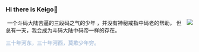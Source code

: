 ### Hi there is Keigo👋
 <img align="right" src="https://github-readme-stats.vercel.app/api?username=SliverKeigo&show_icons=true&theme=radical"><img/>
 一个斗码大陆苦逼的三段码之气的少年
 ，并没有神秘戒指中码老的帮助，
 但总有一天，我会成为斗码大陆中码帝一样的存在。
 
<font color=LightSteelBlue>**三十年河东，三十年河西，莫欺少年穷。**<font>

<!--
**SliverKeigo/SliverKeigo** is a ✨ _special_ ✨ repository because its `README.md` (this file) appears on your GitHub profile.

Here are some ideas to get you started:


- 🔭 I’m currently working on ...
- 🌱 I’m currently learning ...
- 👯 I’m looking to collaborate on ...
- 🤔 I’m looking for help with ...
- 💬 Ask me about ...
- 📫 How to reach me: ...
- 😄 Pronouns: ...
- ⚡ Fun fact: ...
-->
